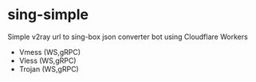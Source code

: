 # sing-simple
Simple v2ray url to sing-box json converter bot using Cloudflare Workers

- Vmess (WS,gRPC)
- Vless (WS,gRPC)
- Trojan (WS,gRPC)

